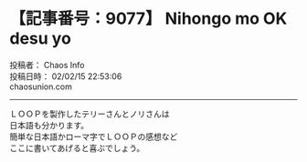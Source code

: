 # 【記事番号：9077】 Nihongo mo OK desu yo

投稿者： Chaos Info  
投稿日時： 02/02/15 22:53:06  
chaosunion.com

---

  
ＬＯＯＰを製作したテリーさんとノリさんは  
日本語も分かります。  
簡単な日本語かローマ字でＬＯＯＰの感想など  
ここに書いてあげると喜ぶでしょう。  
